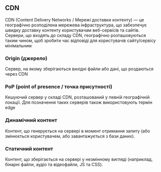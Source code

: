 ## CDN

CDN (Content Delivery Networks / Мережі доставки контенту) — це географічно розподілена мережева інфраструктура, що забезпечує швидку доставку контенту користувачам веб-сервісів та сайтів. Сервери, що входять до складу CDN, географічно розташовуються таким чином, щоб зробити час відповіді для користувачів сайту/сервісу мінімальним

### Origin (джерело)

Сервер, на якому зберігаються вихідні файли або дані, що роздаються через CDN

### PoP (point of presence / точка присутності)

Кешуючий сервер у складі CDN, розташований у певній географічній локації. Для позначення таких серверів також використовують термін edge

### Динамічний контент

Контент, що генерується на сервері в момент отримання запиту (або змінюється користувачем, або завантажується з бази даних).

### Статичний контент

Контент, що зберігається на сервері у незмінному вигляді (наприклад, бінарні файли, аудіо та відеофайли, JS та CSS).
